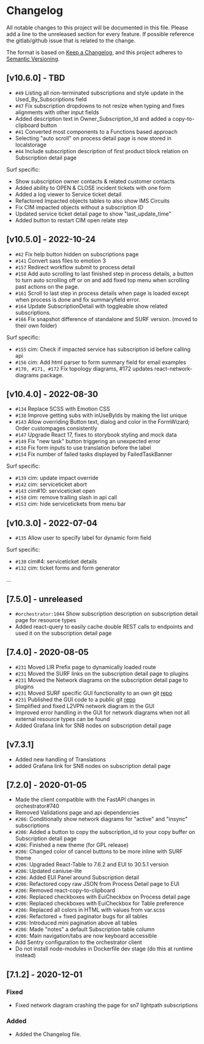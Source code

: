 # Changelog

All notable changes to this project will be documented in this file.
Please add a line to the unreleased section for every feature. If possible
reference the gitlab/github issue that is related to the change.

The format is based on [Keep a Changelog](https://keepachangelog.com/en/1.0.0/),
and this project adheres to [Semantic Versioning](https://semver.org/spec/v2.0.0.html).

## [v10.6.0] - TBD

-   `#49` Listing all non-terminated subscriptions and style update in the Used_By_Subscriptions field
-   `#47` Fix subscription dropdowns to not resize when typing and fixes alignments with other input fields
-   Added description text in Owner_Subscription_Id and added a copy-to-clipboard button
-   `#41` Converted most components to a Functions based approach
-   Selecting "auto scroll" on process detail page is now stored in localstorage
-   `#44` Include subscription description of first product block relation on Subscription detail page

Surf specific:

-   Show subscription owner contacts & related customer contacts
-   Added ability to OPEN & CLOSE incident tickets with one form
-   Added a log viewer to Service ticket detail
-   Refactored Impacted objects tables to also show IMS Circuits
-   Fix CIM impacted objects without a subscription ID
-   Updated service ticket detail page to show "last_update_time"
-   Added button to restart CIM open relate step

## [v10.5.0] - 2022-10-24

-   `#42` Fix help button hidden on subscriptions page
-   `#141` Convert sass files to emotion 3
-   `#157` Redirect workflow submit to process detail
-   `#158` Add auto scrolling to last finished step in process details, a button to turn auto scrolling off or on and add fixed top menu when scrolling past actions on the page.
-   `#161` Scroll to last step in process details when page is loaded except when process is done and fix summaryfield error.
-   `#164` Update SubscriptionDetail with toggleable show related subscriptions.
-   `#166` Fix snapshot difference of standalone and SURF version. (moved to their own folder)

Surf specific:

-   `#155` cim: Check if impacted service has subscription id before calling api
-   `#156` cim: Add html parser to form summary field for email examples
-   `#170, #171, #172` Fix topology diagrams, #172 updates react-network-diagrams package.

## [v10.4.0] - 2022-08-30

-   `#134` Replace SCSS with Emotion CSS
-   `#138` Improve getting subs with inUseByIds by making the list unique
-   `#143` Allow overriding Button text, dialog and color in the FormWizard; Order custompages consistently
-   `#147` Upgrade React 17, fixes to storybook styling and mock data
-   `#149` Fix "new task" button triggering an unexpected error
-   `#150` Fix form inputs to use translation before the label
-   `#154` Fix number of failed tasks displayed by FailedTaskBanner

Surf specific:

-   `#139` cim: update impact override
-   `#142` cim: serviceticket abort
-   `#143` cim#10: serviceticket open
-   `#150` cim: remove trailing slash in api call
-   `#153` cim: hide servicetickets from menu bar

## [v10.3.0] - 2022-07-04

-   `#135` Allow user to specify label for dynamic form field

Surf specific:

-   `#130` cim#4: serviceticket details
-   `#132` cim: ticket forms and form generator

...

## [7.5.0] - unreleased

-   `#orchestrator:1044` Show subscription description on subscription detail page for resource types
-   Added react-query to easily cache double REST calls to endpoints and used it on the subscription detail page

## [7.4.0] - 2020-08-05

-   `#231` Moved LIR Prefix page to dynamically loaded route
-   `#231` Moved the SURF links on the subscription detail page to plugins
-   `#231` Moved the Network diagrams on the subscription detail page to plugins
-   `#231` Moved SURF specific GUI functionality to an own git [repo](https://git.ia.surfsara.nl/netdev/automation/projects/orchestrator-client-surf)
-   `#231` Published the GUI code to a public git [repo](https://github.com/workfloworchestrator/orchestrator-client)
-   Simplified and fixed L2VPN network diagram in the GUI
-   Improved error handling in the GUI for network diagrams when not all external resource types can be found
-   Added Grafana link for SN8 nodes on subscription detail page

## [v7.3.1]

-   Added new handling of Translations
-   added Grafana link for SN8 nodes on subscription detail page

## [7.2.0] - 2020-01-05

-   Made the client compatible with the FastAPI changes in orchestrator#740
-   Removed Validations page and api dependencies
-   `#206`: Conditionally show network diagrams for "active" and "insync" subscriptions
-   `#206`: Added a button to copy the subscription_id to your copy buffer on Subscription detail page
-   `#206`: Finished a new theme (for GPL release)
-   `#206`: Changed color of cancel buttons to be more inline with SURF theme
-   `#206`: Upgraded React-Table to 7.6.2 and EUI to 30.5.1 version
-   `#206`: Updated caniuse-lite
-   `#206`: Added EUI Panel around Subscription detail
-   `#206`: Refactored copy raw JSON from Process Detail page to EUI
-   `#206`: Removed react-copy-to-clipboard
-   `#206`: Replaced checkboxes with EuiCheckbox on Process detail page
-   `#206`: Replaced checkboxes with EuiCheckbox for Table preference
-   `#206`: Replaced all colors in HTML with values from var.scss
-   `#206`: Refactored + fixed paginator bugs for all tables
-   `#206`: Introduced mini pagination above all tables
-   `#206`: Made "notes" a default Subscription table column
-   `#206`: Main navigation/tabs are now keyboard accessible
-   Add Sentry configuration to the orchestrator client
-   Do not install node-modules in Dockerfile dev stage (do this at runtime instead)

## [7.1.2] - 2020-12-01

### Fixed

-   Fixed network diagram crashing the page for sn7 lightpath subscriptions

### Added

-   Added the Changelog file.
